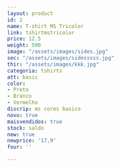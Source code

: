 ```yaml
---
layout: product
id: 2
name: T-shirt MS Tricolor
link: tshirtmstricolor
price: 12.5
weight: 500
image: "/assets/images/sides.jpg"
sec: "/assets/images/sidesssss.jpg"
thir: "/assets/images/kkk.jpg"
categoria: tshirts
att: basic
color:
- Preto
- Branco
- Vermelho
discrip: ms cores basico
novo: true
maisvendidos: true
stock: saldo
new: true
newprice: '17,9'
four: ''

---
```

